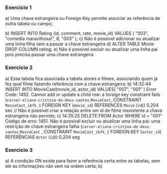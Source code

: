 ### Exercicio 1
a) Uma chave estrangeira ou Foreign Key permite associar as referência de outra tabela ou campo;

b) INSERT INTO Rating (id, comment, rate, movie_id) 
VALUES (
		"003",
    "comedia maravilhosa!",
    8,
		"003"
);
c) Não é possível adicionar ou atualizar uma linha filha sem a passar a chave estrangeira
d) ALTER TABLE Movie DROP COLUMN rating;
e) Não é possível excluir ou atualizar uma linha pai pois precisa passar uma chave estrangeira
### Exercicio 2
a) Essa tabela fica associada a tabela atores e filmes, associando quem já fez qual filme fazendo referência com a chave estrangeira;
b) 14:32:44	INSERT INTO MovieCast(movie_id, actor_id) VALUES(   "007",     "001" )	Error Code: 1452. Cannot add or update a child row: a foreign key constraint fails (`carver-eliana-cristina-de-deus-santos`.`MovieCast`, CONSTRAINT `MovieCast_ibfk_1` FOREIGN KEY (`movie_id`) REFERENCES `Movie` (`id`))	0,204 sec
// Não é possível criar a relação entre um id de filme inexistente a chava estrangeira não permite;
c) 
14:35:25 DELETE FROM Actor WHERE id = "001" Código de erro: 1451. Não é possível excluir ou atualizar uma linha pai: uma restrição de chave estrangeira falha (`carver-eliana-cristina-de-deus-santos`.`MovieCast` , CONSTRAINT `MovieCast_ibfk_2` FOREIGN KEY (`actor_id`) REFERÊNCIAS `Actor` (`id`)) 0,204 seg
### Exercicio 3
a) A condição ON existe para fazer a referência certa entre as tabelas, sem ele as informações não vem na ordem certa;
b)